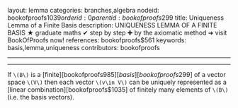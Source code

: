 layout: lemma
categories: branches,algebra
nodeid: bookofproofs$1039
orderid: 0
parentid: bookofproofs$299
title: Uniqueness Lemma of a Finite Basis
description: UNIQUENESS LEMMA OF A FINITE BASIS &#9733; graduate maths &#10004; step by step &#10010; by the axiomatic method &#10140; visit BookOfProofs now!
references: bookofproofs$561
keywords: basis,lemma,uniqueness
contributors: bookofproofs

---


---

If `\(B\)` is a [finite][bookofproofs$985] [basis][bookofproofs$299] of a vector space `\(V\)` then each vector `\(v\in V\)` can be uniquely represented as a [linear combination][bookofproofs$1035] of finitely many elements of `\(B\)` (i.e. the basis vectors).
